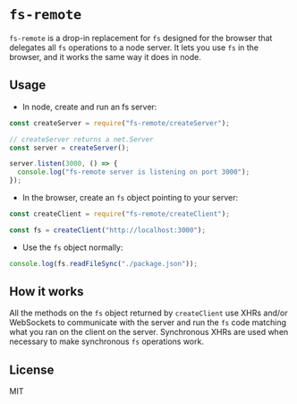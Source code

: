 # `fs-remote`

`fs-remote` is a drop-in replacement for `fs` designed for the browser that delegates all `fs` operations to a node server. It lets you use `fs` in the browser, and it works the same way it does in node.

## Usage

* In node, create and run an fs server:

```js
const createServer = require("fs-remote/createServer");

// createServer returns a net.Server
const server = createServer();

server.listen(3000, () => {
  console.log("fs-remote server is listening on port 3000");
});
```

* In the browser, create an `fs` object pointing to your server:

```js
const createClient = require("fs-remote/createClient");

const fs = createClient("http://localhost:3000");
```

* Use the `fs` object normally:

```js
console.log(fs.readFileSync("./package.json"));
```

## How it works

All the methods on the `fs` object returned by `createClient` use XHRs and/or WebSockets to communicate with the server and run the `fs` code matching what you ran on the client on the server. Synchronous XHRs are used when necessary to make synchronous `fs` operations work.

## License

MIT
